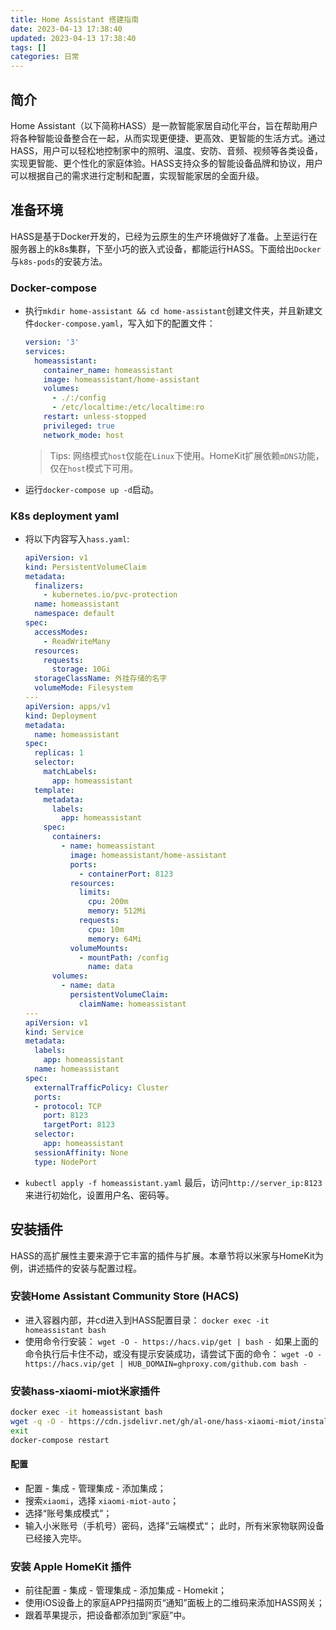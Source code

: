 ```yaml
---
title: Home Assistant 搭建指南
date: 2023-04-13 17:38:40
updated: 2023-04-13 17:38:40
tags: []
categories: 日常
---
```

## 简介
Home Assistant（以下简称HASS）是一款智能家居自动化平台，旨在帮助用户将各种智能设备整合在一起，从而实现更便捷、更高效、更智能的生活方式。通过HASS，用户可以轻松地控制家中的照明、温度、安防、音频、视频等各类设备，实现更智能、更个性化的家庭体验。HASS支持众多的智能设备品牌和协议，用户可以根据自己的需求进行定制和配置，实现智能家居的全面升级。

<!--more-->

## 准备环境
HASS是基于Docker开发的，已经为云原生的生产环境做好了准备。上至运行在服务器上的k8s集群，下至小巧的嵌入式设备，都能运行HASS。下面给出`Docker`与`k8s-pods`的安装方法。
### Docker-compose
- 执行`mkdir home-assistant && cd home-assistant`创建文件夹，并且新建文件`docker-compose.yaml`，写入如下的配置文件：
  ```yaml
  version: '3'
  services:
    homeassistant:
      container_name: homeassistant
      image: homeassistant/home-assistant
      volumes:
        - ./:/config
        - /etc/localtime:/etc/localtime:ro
      restart: unless-stopped
      privileged: true
      network_mode: host
  ```
  > Tips: 网络模式`host`仅能在`Linux`下使用。HomeKit扩展依赖`mDNS`功能，仅在`host`模式下可用。
- 运行`docker-compose up -d`启动。
### K8s deployment yaml
- 将以下内容写入`hass.yaml`:
  ```yaml
  apiVersion: v1
  kind: PersistentVolumeClaim
  metadata:
    finalizers:
      - kubernetes.io/pvc-protection
    name: homeassistant
    namespace: default
  spec:
    accessModes:
      - ReadWriteMany
    resources:
      requests:
        storage: 10Gi
    storageClassName: 外挂存储的名字
    volumeMode: Filesystem
  ---
  apiVersion: apps/v1
  kind: Deployment
  metadata:
    name: homeassistant
  spec:
    replicas: 1
    selector:
      matchLabels:
        app: homeassistant
    template:
      metadata:
        labels:
          app: homeassistant
      spec:
        containers:
          - name: homeassistant
            image: homeassistant/home-assistant
            ports:
              - containerPort: 8123
            resources:
              limits:
                cpu: 200m
                memory: 512Mi
              requests:
                cpu: 10m
                memory: 64Mi
            volumeMounts:
              - mountPath: /config
                name: data
        volumes:
          - name: data
            persistentVolumeClaim:
              claimName: homeassistant
  ---
  apiVersion: v1
  kind: Service
  metadata:
    labels:
      app: homeassistant
    name: homeassistant
  spec:
    externalTrafficPolicy: Cluster
    ports:
    - protocol: TCP
      port: 8123
      targetPort: 8123
    selector:
      app: homeassistant
    sessionAffinity: None
    type: NodePort
  ```
- `kubectl apply -f homeassistant.yaml`
最后，访问`http://server_ip:8123`来进行初始化，设置用户名、密码等。
## 安装插件
HASS的高扩展性主要来源于它丰富的插件与扩展。本章节将以米家与HomeKit为例，讲述插件的安装与配置过程。
### 安装Home Assistant Community Store (HACS)
- 进入容器内部，并cd进入到HASS配置目录：
  `docker exec -it homeassistant bash`
- 使用命令行安装：
  `wget -O - https://hacs.vip/get | bash -`
  如果上面的命令执行后卡住不动，或没有提示安装成功，请尝试下面的命令：
  `wget -O - https://hacs.vip/get | HUB_DOMAIN=ghproxy.com/github.com bash -`
### 安装hass-xiaomi-miot米家插件
```bash
docker exec -it homeassistant bash
wget -q -O - https://cdn.jsdelivr.net/gh/al-one/hass-xiaomi-miot/install.sh | HUB_DOMAIN=hub.fastgit.org bash -
exit
docker-compose restart
```
#### 配置
- 配置 - 集成 - 管理集成 - 添加集成；
- 搜索`xiaomi`，选择 `xiaomi-miot-auto`；
- 选择“账号集成模式”；
- 输入小米账号（手机号）密码，选择”云端模式“；
此时，所有米家物联网设备已经接入完毕。
### 安装 Apple HomeKit 插件
- 前往配置 - 集成 - 管理集成 - 添加集成 - Homekit；
- 使用iOS设备上的家庭APP扫描网页“通知”面板上的二维码来添加HASS网关；
- 跟着苹果提示，把设备都添加到“家庭”中。
